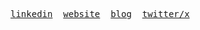 <pre>
<a href="https://www.linkedin.com/in/sozua" target="_blank">linkedin</a>  <a href="https://sozua.dev" target="_blank">website</a>  <a href="https://blog.sozua.dev" target="_blank">blog</a>  <a href="https://x.com/sozuad" target="_blank">twitter/x</a>
</pre>
